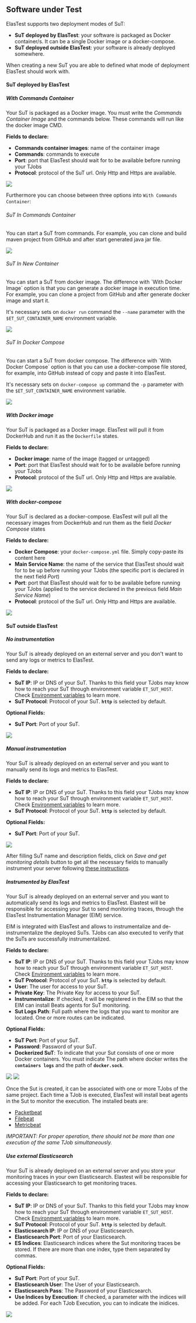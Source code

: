 <div class="range range-xs-left">
<div class="cell-xs-10 cell-lg-6 text-md-left inset-md-right-80 cell-lg-push-1 offset-top-50 offset-lg-top-0">
<h2 id="content" class="h1">Software under Test</h2>
<div class="offset-top-30 offset-md-top-30">
</div>
</div>
</div>

ElasTest supports two deployment modes of SuT:

-   **SuT deployed by ElasTest**: your software is packaged as Docker container/s. It can be a single Docker image or a docker-compose.
-   **SuT deployed outside ElasTest**: your software is already deployed somewhere.

When creating a new SuT you are able to defined what mode of deployment ElasTest should work with.

<h4 id="deployedElastest" class="holder-subtitle link-top">SuT deployed by ElasTest</h4>

<h5 id="elastestWithCommands" class="small-subtitle">With Commands Container</h5>

Your SuT is packaged as a Docker image. You must write the _Commands Container Image_ and the commands below. These commands will run like the docker image CMD.

**Fields to declare:**

-   **Commands container images**: name of the container image
-   **Commands**: commands to execute
-   **Port**: port that ElasTest should wait for to be available before running your TJobs
-   **Protocol**: protocol of the SuT url. Only Http and Https are available.

<p></p>
<div class="docs-gallery inline-block">
    <a data-fancybox="gallery-1" href="/docs/testing/images/sut/commands_container.png"><img class="img-responsive img-wellcome" src="/docs/testing/images/sut/commands_container.png"/></a>
</div>

Furthermore you can choose between three options into `With Commands Container`:

<h6 class="small-subtitle">SuT In Commands Container</h6>
You can start a SuT from commands. For example, you can clone and build maven project from GitHub and after start generated java jar file.

<p></p>
<div class="docs-gallery inline-block">
    <a data-fancybox="gallery-1" href="/docs/testing/images/sut/sut_in_commands_container.png"><img class="img-responsive img-wellcome" src="/docs/testing/images/sut/sut_in_commands_container.png"/></a>
</div>

<h6 class="small-subtitle" id="sutInNewContainer">SuT In New Container</h6>
You can start a SuT from docker image. The difference with `With Docker Image` option is that you can generate a docker image in execution time. For example, you can clone a project from GitHub and after generate docker image and start it.

It's necessary sets on `docker run` command the `--name` parameter with the `$ET_SUT_CONTAINER_NAME` environment variable.

<p></p>
<div class="docs-gallery inline-block">
    <a data-fancybox="gallery-1" href="/docs/testing/images/sut/sut_in_new_container.png"><img class="img-responsive img-wellcome" src="/docs/testing/images/sut/sut_in_new_container.png"/></a>
</div>

<h6 class="small-subtitle">SuT In Docker Compose</h6>
You can start a SuT from docker compose. The difference with `With Docker Compose` option is that you can use a docker-compose file stored, for example, into GitHub instead of copy and paste it into ElasTest.

It's necessary sets on `docker-compose up` command the `-p` parameter with the `$ET_SUT_CONTAINER_NAME` environment variable.

<p></p>
<div class="docs-gallery inline-block">
    <a data-fancybox="gallery-1" href="/docs/testing/images/sut/sut_in_docker_compose.png"><img class="img-responsive img-wellcome" src="/docs/testing/images/sut/sut_in_docker_compose.png"/></a>
</div>

<h5 id="elastestWithDockerImage" class="small-subtitle">With Docker image</h5>

Your SuT is packaged as a Docker image. ElasTest will pull it from DockerHub and run it as the `Dockerfile` states.

**Fields to declare:**

-   **Docker image**: name of the image (tagged or untagged)
-   **Port**: port that ElasTest should wait for to be available before running your TJobs
-   **Protocol**: protocol of the SuT url. Only Http and Https are available.

<p></p>
<div class="docs-gallery inline-block">
    <a data-fancybox="gallery-1" href="/docs/testing/images/sut/docker_image.png"><img class="img-responsive img-wellcome" src="/docs/testing/images/sut/docker_image.png"/></a>
</div>

<h5 id="elastestWithDockerCompose" class="small-subtitle">With docker-compose</h5>

Your SuT is declared as a docker-compose. ElasTest will pull all the necessary images from DockerHub and run them as the field _Docker Compose_ states

**Fields to declare:**

-   **Docker Compose**: your `docker-compose.yml` file. Simply copy-paste its content here
-   **Main Service Name**: the name of the service that ElasTest should wait for to be up before running your TJobs (the specific port is declared in the next field _Port_)
-   **Port**: port that ElasTest should wait for to be available before running your TJobs (applied to the service declared in the previous field _Main Service Name_)
-   **Protocol**: protocol of the SuT url. Only Http and Https are available.

<p></p>
<div class="docs-gallery inline-block">
    <a data-fancybox="gallery-1" href="/docs/testing/images/sut/docker_compose.png"><img class="img-responsive img-wellcome" src="/docs/testing/images/sut/docker_compose.png"/></a>
</div>

<h4 id="deployedOutside" class="holder-subtitle link-top">SuT outside ElasTest</h4>

<h5 id="outsideNoInstrumentation" class="small-subtitle">No instrumentation</h5>

Your SuT is already deployed on an external server and you don't want to send any logs or metrics to ElasTest.

**Fields to declare:**

-   **SuT IP**: IP or DNS of your SuT. Thanks to this field your TJobs may know how to reach your SuT through environment variable `ET_SUT_HOST`. Check [Environment variables](/testing/environment-variables) to learn more.
-   **SuT Protocol**: Protocol of your SuT. **`http`** is selected by default.

**Optional Fields:**

-   **SuT Port**: Port of your SuT.

<p></p>
<div class="docs-gallery inline-block">
    <a data-fancybox="gallery-1" href="/docs/testing/images/sut/sut_outside_no_instrumentation.png"><img class="img-responsive img-wellcome" src="/docs/testing/images/sut/sut_outside_no_instrumentation.png"/></a>
</div>

<h5 id="outsideManual" class="small-subtitle">Manual instrumentation</h5>

Your SuT is already deployed on an external server and you want to manually send its logs and metrics to ElasTest.

**Fields to declare:**

-   **SuT IP**: IP or DNS of your SuT. Thanks to this field your TJobs may know how to reach your SuT through environment variable `ET_SUT_HOST`. Check [Environment variables](/testing/environment-variables) to learn more.
-   **SuT Protocol**: Protocol of your SuT. **`http`** is selected by default.

**Optional Fields:**

-   **SuT Port**: Port of your SuT.

<p></p>
<div class="docs-gallery inline-block">
    <a data-fancybox="gallery-1" href="/docs/testing/images/sut/sut_outside_manual_instrumentation.png"><img class="img-responsive img-wellcome" src="/docs/testing/images/sut/sut_outside_manual_instrumentation.png"/></a>
</div>

After filling SuT name and description fields, click on _Save and get monitoring details_ button to get all the necessary fields to manually instrument your server following [these instructions]().

<h5 id="outsideEim" class="small-subtitle">Instrumented by ElasTest</h5>

Your SuT is already deployed on an external server and you want to automatically send its logs and metrics to ElasTest. Elastest will be responsible for accessing your Sut to send monitoring traces, through the ElasTest Instrumentation Manager (EIM) service.

EIM is integrated with ElasTest and allows to instrumentalize and de-instrumentalize the deployed SuTs. TJobs can also executed to verify that the SuTs are successfully instrumentalized.

**Fields to declare:**

-   **SuT IP**: IP or DNS of your SuT. Thanks to this field your TJobs may know how to reach your SuT through environment variable `ET_SUT_HOST`. Check [Environment variables](/testing/environment-variables) to learn more.
-   **SuT Protocol**: Protocol of your SuT. **`http`** is selected by default.
-   **User**: The user for access to your SuT.
-   **Private Key**: The Private Key for access to your SuT.
-   **Instrumentalize**: If checked, it will be registered in the EIM so that the EIM can install Beats agents for SuT monitoring.
-   **Sut Logs Path**: Full path where the logs that you want to monitor are located. One or more routes can be indicated.

**Optional Fields:**

-   **SuT Port**: Port of your SuT.
-   **Password**: Password of your SuT.
-   **Dockerized SuT**: To indicate that your Sut consists of one or more Docker containers. You must indicate The path where docker writes the **`containers logs`** and the path of **`docker.sock`**.

<p></p>
<div class="docs-gallery inline-block">
    <a data-fancybox="gallery-1" href="/docs/testing/images/sut/sut_outside_eim.png"><img class="img-responsive img-wellcome" src="/docs/testing/images/sut/sut_outside_eim.png"/></a>
        <a data-fancybox="gallery-1" href="/docs/testing/images/sut/sut_outside_eim2.png"><img class="img-responsive img-wellcome" src="/docs/testing/images/sut/sut_outside_eim2.png"/></a>
</div>

Once the Sut is created, it can be associated with one or more TJobs of the same project. Each time a TJob is executed, ElasTest will install beat agents in the Sut to monitor the execution. The installed beats are:

-   [Packetbeat](https://www.elastic.co/guide/en/beats/packetbeat/5.6/packetbeat-overview.html)
-   [Filebeat](https://www.elastic.co/guide/en/beats/filebeat/5.6/filebeat-overview.html)
-   [Metricbeat](https://www.elastic.co/guide/en/beats/metricbeat/5.6/metricbeat-overview.html)

<div class="range range-xs range-xs-center warning-range">
    <div class="cell-xs-2 cell-lg-1" style="text-align: center;"><span class="icon mdi mdi-information-outline warning-span"></span></div>
    <div class="cell-xs-10 cell-lg-11 warning-text"><p><i>IMPORTANT: For proper operation, there should not be more than one execution of the same TJob simultaneously.</i></p></div>
</div>


<h5 id="outsideExternalES" class="small-subtitle">Use external Elasticsearch</h5>

Your SuT is already deployed on an external server and you store your monitoring traces in your own Elasticsearch. Elastest will be responsible for accessing your Elasticsearch to get monitoring traces.

**Fields to declare:**

-   **SuT IP**: IP or DNS of your SuT. Thanks to this field your TJobs may know how to reach your SuT through environment variable `ET_SUT_HOST`. Check [Environment variables](/testing/environment-variables) to learn more.
-   **SuT Protocol**: Protocol of your SuT. **`http`** is selected by default.
-   **Elasticsearch IP**: IP or DNS of your Elasticsearch.
-   **Elasticsearch Port**: Port of your Elasticsearch.
-   **ES Indices**: Elasticsearch indices where the Sut monitoring traces be stored. If there are more than one index, type them separated by commas.

**Optional Fields:**

-   **SuT Port**: Port of your SuT.
-   **Elasticsearch User**: The User of your Elasticsearch.
-   **Elasticsearch Pass**: The Password of your Elasticsearch.
-   **Use Indices by Execution**: If checked, a parameter with the indices will be added. For each TJob Execution, you can to indicate the inidices.

<p></p>
<div class="docs-gallery inline-block">
    <a data-fancybox="gallery-1" href="/docs/testing/images/sut/sut_outside_external_elasticsearch.png"><img class="img-responsive img-wellcome" src="/docs/testing/images/sut/sut_outside_external_elasticsearch.png"/></a>
</div>
